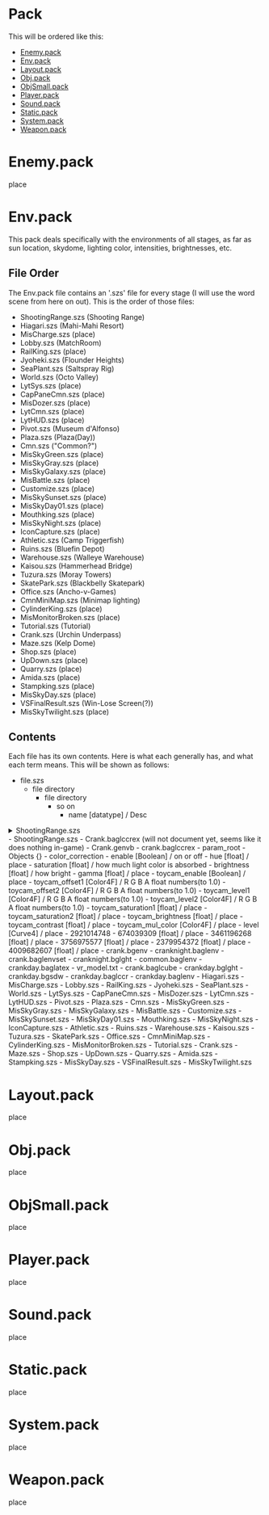 # Pack

This will be ordered like this:
- [Enemy.pack](https://github.com/Delus1onL/Splatoon-Decompile-For-Splatoon-Legends/blob/main/Documentation/Files/Pack.md#enemy.pack)
- [Env.pack](https://github.com/Delus1onL/Splatoon-Decompile-For-Splatoon-Legends/blob/main/Documentation/Files/Pack.md#env.pack)
- [Layout.pack](https://github.com/Delus1onL/Splatoon-Decompile-For-Splatoon-Legends/blob/main/Documentation/Files/Pack.md#layout.pack)
- [Obj.pack](https://github.com/Delus1onL/Splatoon-Decompile-For-Splatoon-Legends/blob/main/Documentation/Files/Pack.md#obj.pack)
- [ObjSmall.pack](https://github.com/Delus1onL/Splatoon-Decompile-For-Splatoon-Legends/blob/main/Documentation/Files/Pack.md#objsmall.pack)
- [Player.pack](https://github.com/Delus1onL/Splatoon-Decompile-For-Splatoon-Legends/blob/main/Documentation/Files/Pack.md#player.pack)
- [Sound.pack](https://github.com/Delus1onL/Splatoon-Decompile-For-Splatoon-Legends/blob/main/Documentation/Files/Pack.md#sound.pack)
- [Static.pack](https://github.com/Delus1onL/Splatoon-Decompile-For-Splatoon-Legends/blob/main/Documentation/Files/Pack.md#static.pack)
- [System.pack](https://github.com/Delus1onL/Splatoon-Decompile-For-Splatoon-Legends/blob/main/Documentation/Files/Pack.md#system.pack)
- [Weapon.pack](https://github.com/Delus1onL/Splatoon-Decompile-For-Splatoon-Legends/blob/main/Documentation/Files/Pack.md#weapon.pack)

# Enemy.pack
place
# Env.pack
This pack deals specifically with the environments of all stages, as far as sun location, skydome, lighting color, intensities, brightnesses, etc.

## File Order
The Env.pack file contains an '.szs' file for every stage (I will use the word scene from here on out). This is the order of those files:

- ShootingRange.szs (Shooting Range)
- Hiagari.szs (Mahi-Mahi Resort)
- MisCharge.szs (place)
- Lobby.szs (MatchRoom)
- RailKing.szs (place)
- Jyoheki.szs (Flounder Heights)
- SeaPlant.szs (Saltspray Rig)
- World.szs (Octo Valley)
- LytSys.szs (place)
- CapPaneCmn.szs (place)
- MisDozer.szs (place)
- LytCmn.szs (place)
- LytHUD.szs (place)
- Pivot.szs (Museum d'Alfonso)
- Plaza.szs (Plaza(Day))
- Cmn.szs ("Common?")
- MisSkyGreen.szs (place)
- MisSkyGray.szs (place)
- MisSkyGalaxy.szs (place)
- MisBattle.szs (place)
- Customize.szs (place)
- MisSkySunset.szs (place)
- MisSkyDay01.szs (place)
- Mouthking.szs (place)
- MisSkyNight.szs (place)
- IconCapture.szs (place)
- Athletic.szs (Camp Triggerfish)
- Ruins.szs (Bluefin Depot)
- Warehouse.szs (Walleye Warehouse)
- Kaisou.szs (Hammerhead Bridge)
- Tuzura.szs (Moray Towers)
- SkatePark.szs (Blackbelly Skatepark)
- Office.szs (Ancho-v-Games)
- CmnMiniMap.szs (Minimap lighting)
- CylinderKing.szs (place)
- MisMonitorBroken.szs (place)
- Tutorial.szs (Tutorial)
- Crank.szs (Urchin Underpass)
- Maze.szs (Kelp Dome)
- Shop.szs (place)
- UpDown.szs (place)
- Quarry.szs (place)
- Amida.szs (place)
- Stampking.szs (place)
- MisSkyDay.szs (place)
- VSFinalResult.szs (Win-Lose Screen(?))
- MisSkyTwilight.szs (place)

## Contents
Each file has its own contents. Here is what each generally has, and what each term means. This will be shown as follows:
- file.szs
    - file directory
        - file directory
            - so on
                - name [datatype] / Desc

<details>
  <summary>ShootingRange.szs</summary>
  <details>
    <summary>Crank.baglccrex</summary>
        - hi
  </details>
</details>
- ShootingRange.szs 
    - Crank.baglccrex (will not document yet, seems like it does nothing in-game)
    - Crank.genvb
        - crank.baglccrex
            - param_root
                - Objects {}
                    - color_correction
                        - enable [Boolean] / on or off
                        - hue [float] / place
                        - saturation [float] / how much light color is absorbed
                        - brightness [float] / how bright
                        - gamma [float] / place
                        - toycam_enable [Boolean] / place
                        - toycam_offset1 [Color4F] / R G B A float numbers(to 1.0)
                        - toycam_offset2 [Color4F] / R G B A float numbers(to 1.0)
                        - toycam_level1 [Color4F] / R G B A float numbers(to 1.0)
                        - toycam_level2 [Color4F] / R G B A float numbers(to 1.0)
                        - toycam_saturation1 [float] / place
                        - toycam_saturation2 [float] / place
                        - toycam_brightness [float] / place
                        - toycam_contrast [float] / place
                        - toycam_mul_color [Color4F] / place
                        - level [Curve4] / place
                    - 2921014748
                        - 674039309 [float] / place
                        - 3461196268 [float] / place
                        - 3756975577 [float] / place
                        - 2379954372 [float] / place
                        - 4009682607 [float] / place
        - crank.bgenv
        - cranknight.baglenv
        - crank.baglenvset
        - cranknight.bglght
        - common.baglenv
        - crankday.baglatex
        - vr_model.txt
        - crank.baglcube
        - crankday.bglght
        - crankday.bgsdw
        - crankday.baglccr
        - crankday.baglenv
- Hiagari.szs
- MisCharge.szs
- Lobby.szs 
- RailKing.szs 
- Jyoheki.szs
- SeaPlant.szs
- World.szs
- LytSys.szs
- CapPaneCmn.szs
- MisDozer.szs 
- LytCmn.szs
- LytHUD.szs
- Pivot.szs 
- Plaza.szs 
- Cmn.szs 
- MisSkyGreen.szs
- MisSkyGray.szs 
- MisSkyGalaxy.szs 
- MisBattle.szs 
- Customize.szs
- MisSkySunset.szs 
- MisSkyDay01.szs
- Mouthking.szs 
- MisSkyNight.szs
- IconCapture.szs
- Athletic.szs 
- Ruins.szs 
- Warehouse.szs
- Kaisou.szs 
- Tuzura.szs 
- SkatePark.szs 
- Office.szs
- CmnMiniMap.szs 
- CylinderKing.szs
- MisMonitorBroken.szs
- Tutorial.szs 
- Crank.szs 
- Maze.szs
- Shop.szs 
- UpDown.szs 
- Quarry.szs
- Amida.szs 
- Stampking.szs
- MisSkyDay.szs
- VSFinalResult.szs
- MisSkyTwilight.szs

# Layout.pack
place
# Obj.pack
place
# ObjSmall.pack
place
# Player.pack
place
# Sound.pack
place
# Static.pack
place
# System.pack
place
# Weapon.pack
place

